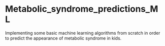 # Metabolic_syndrome_predictions_ML

Implementing some basic machine learning algorithms from scratch in order to predict the appearance of metabolic syndrome in kids.
